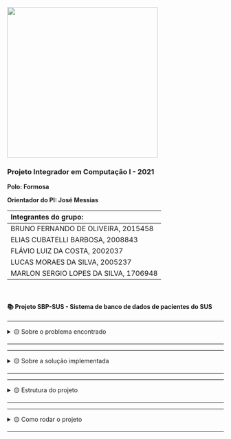<img src="https://user-images.githubusercontent.com/50468352/141820811-412e9364-7f5c-4889-826a-fcba23b92e23.png" width="350" />
<h3>Projeto Integrador em Computação I - 2021</h3>

**Polo: Formosa** </br>

**Orientador do PI: José Messias** </br>


| Integrantes do grupo:                 |
| :------------------------------------ |
| BRUNO FERNANDO DE OLIVEIRA, 2015458   |
| ELIAS CUBATELLI BARBOSA, 2008843      |
| FLÁVIO LUIZ DA COSTA, 2002037         |
| LUCAS MORAES DA SILVA, 2005237        |
| MARLON SERGIO LOPES DA SILVA, 1706948 |

</br>

<h4> 📚 Projeto SBP-SUS - Sistema de banco de dados de pacientes do SUS</h4>

---
<details>
<summary> 🟡 Sobre o problema encontrado</summary>
  </br>
  <p>
    Atualmente o governo não possui um sistema integrado de banco de dados para cadastrar informações de saúde dos cidadãos desde o seu nascimento, de forma que    possa ser usado e alimentado pelos estados e municípios e outros entes privados. Atuando de forma preventiva no tratamento à doenças.
  </p>
  <img src="https://user-images.githubusercontent.com/50468352/141718680-891f561c-32c1-43b9-92b7-4504a5f41190.png" />
</details>  

---
---
<details>
<summary> 🟡 Sobre a solução implementada</summary>
  </br>
<p>
A solução encontrada foi o desenvolvimento de um sistema de API (Application Programming Interface), onde são disponibilizados rotinas e padrões para a utilização do banco de dados do SUS. Desta forma, os órgãos de saúde podem acessar dados relevantes do Paciente e incrementar com consultas realizadas independente de serem unidades públicas ou privadas.
</p>
<img src="https://user-images.githubusercontent.com/50468352/141718925-cb064f9b-79a7-482c-890a-f50e8ea09151.png" />
</details>

---
---
<details>
<summary> 🟡 Estrutura do projeto</summary>
  </br>
  <img src="https://user-images.githubusercontent.com/50468352/141818655-90f3399c-aee5-4366-ac62-86a1420f90f9.png" />
  </br>
  </br>
  
|<b>Prototipagem do banco de dados</b>                                                                               |
|:-------------------------------------------------------------------------------------------------------------------|
|Utilizamos a ferramenta web dbdiagram para o desenvolvimento do design do banco de dados.                           |
|<img src="https://user-images.githubusercontent.com/50468352/141822827-f89a926f-96c8-4b72-a68f-e15bc7582747.png" /> |
</details>  

---
---
<details>
<summary> 🟡 Como rodar o projeto</summary>
  </br>
 Clonar o projeto para a maquina local: <code>git clone...</code>
 </br>
 </br>
 
 Instalar as packages:
 </br>
 Na raiz do projeto:
 </br>
 <code>pip freeze > requeriments.txt</code>
 </br>
 <code> pip install -r requeriments.txt</code>
 </br>
 
|<b>Atenção ! os arquivos devem estar rodando juntos para o sistema funcionar corretamente</b>                         |
|:-------------------------------------------------------------------------------------------------------------------|
|<b>Backend</b>                                                                                                      |
|Criar o banco de dados </br></br> &#9658; Pelo prompt acessar a pasta db e rodar o camando <code>python create_db.py</code> </br>&#9658; Acessar o arquivo backend > connection > database.py e colocar o caminho do arquivo que foi criado </br> &#9658; Na pasta raiz do projeto rodar o comando <code>python run_backend.py</code> </br></br> <img src="https://user-images.githubusercontent.com/50468352/141858998-26c41f23-d2ec-4c0e-a58b-1fc805ca56c3.png" /> </br> <img src="https://user-images.githubusercontent.com/50468352/141861093-328032ed-1ac3-4e4d-bc83-af10c2d5cd96.png" />|
|<b>Frontend</b>                                                                                                     
|&#9658; Acessar a raiz do projeto e rodar o comando <code>python run_frontend.py</code> </br></br> <img src="https://user-images.githubusercontent.com/50468352/141859899-788d75d2-9eb3-44d1-a228-3573340aa609.png" /> </br> <img src="https://user-images.githubusercontent.com/50468352/141861549-d33ac526-784e-4063-b0b8-230200f2f2e5.png" />|
</details>  

---
